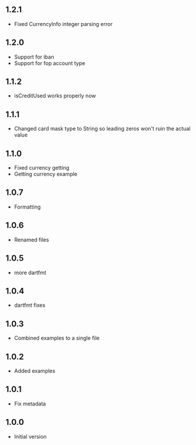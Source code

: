## 1.2.1
- Fixed CurrencyInfo integer parsing error

## 1.2.0
- Support for iban
- Support for fop account type

## 1.1.2
- isCreditUsed works properly now

## 1.1.1
- Changed card mask type to String so leading zeros won't ruin the actual value

## 1.1.0
- Fixed currency getting
- Getting currency example

## 1.0.7
- Formatting

## 1.0.6
- Renamed files

## 1.0.5
- more dartfmt

## 1.0.4
- dartfmt fixes

## 1.0.3
- Combined examples to a single file

## 1.0.2
- Added examples

## 1.0.1
- Fix metadata

## 1.0.0
- Initial version
